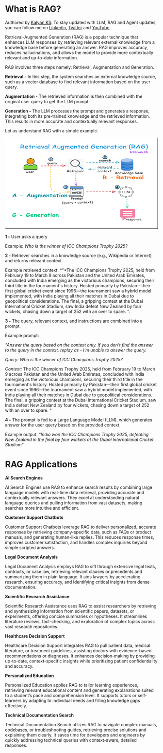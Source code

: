 # What is RAG?
Authored by [Kalyan KS](https://www.linkedin.com/in/kalyanksnlp/). To stay updated with LLM, RAG and Agent updates, you can follow me on [LinkedIn](https://www.linkedin.com/in/kalyanksnlp/), [Twitter](https://x.com/kalyan_kpl) and [YouTube](https://youtube.com/@kalyanksnlp?si=ZdoC0WPN9TmAOvKB). 

Retrieval-Augmented Generation (RAG) is a popular technique that enhances LLM responses by retrieving relevant external knowledge from a knowledge base before generating an answer. RAG improves accuracy, reduces hallucinations, and allows the model to provide more contextually relevant and up-to-date information.

RAG involves three steps namely: Retrieval, Augmentation and Generation.

**Retrieval -** In this step, the system searches an external knowledge source, such as a vector database  to find relevant information based on the user query. 

**Augmentation -** The retrieved information is then combined with the original user query to get the LLM prompt. 

**Generation -** The LLM processes the prompt and generates a response, integrating both its pre-trained knowledge and the retrieved information. This results in more accurate and contextually relevant responses.

Let us understand RAG with a simple example.

<p align="center">
    <img src="images/What_is_RAG.gif" alt="What is RAG" width="600" height="300">
</p>


**1 -** User asks a query

Example: *Who is the winner of ICC Champions Trophy 2025?*

**2 -** Retriever searches in a knowledge source (e.g., Wikipedia or Internet) and returns relevant context.

Example retrieved context: *"*The ICC Champions Trophy 2025, held from February 19 to March 9 across Pakistan and the United Arab Emirates, concluded with India emerging as the victorious champions, securing their third title in the tournament's history. Hosted primarily by Pakistan—their first global cricket event since 1996—the tournament saw a hybrid model implemented, with India playing all their matches in Dubai due to geopolitical considerations. The final, a gripping contest at the Dubai International Cricket Stadium, saw India defeat New Zealand by four wickets, chasing down a target of 252 with an over to spare. ”.

**3 -** The query, relevant context, and instructions are combined into a prompt.

Example prompt:

*"Answer the query based on the context only. If you don’t find the answer to the query  in the context, replay as - I’m unable to answer the query.* 

*Query: Who is the winner of ICC Champions Trophy 2025?*

*Context:* The ICC Champions Trophy 2025, held from February 19 to March 9 across Pakistan and the United Arab Emirates, concluded with India emerging as the victorious champions, securing their third title in the tournament's history. Hosted primarily by Pakistan—their first global cricket event since 1996—the tournament saw a hybrid model implemented, with India playing all their matches in Dubai due to geopolitical considerations. The final, a gripping contest at the Dubai International Cricket Stadium, saw India defeat New Zealand by four wickets, chasing down a target of 252 with an over to spare. “

**4 -** The prompt is fed to a Large Language Model (LLM), which generates answer for the user query based on the provided context.

Example output: *"India won the ICC Champions Trophy 2025, defeating New Zealand in the final by four wickets at the Dubai International Cricket Stadium"*

# RAG Applications

**AI Search Engines**

AI Search Engines use RAG to enhance search results by combining large language models with real-time data retrieval, providing accurate and contextually relevant answers. They excel at understanding natural language queries and pulling information from vast datasets, making searches more intuitive and efficient.

**Customer Support Chatbots**

Customer Support Chatbots leverage RAG to deliver personalized, accurate responses by retrieving company-specific data, such as FAQs or product manuals, and generating human-like replies. This reduces response times, improves customer satisfaction, and handles complex inquiries beyond simple scripted answers.

**Legal Document Analysis**

Legal Document Analysis employs RAG to sift through extensive legal texts, contracts, or case law, retrieving relevant clauses or precedents and summarizing them in plain language. It aids lawyers by accelerating research, ensuring accuracy, and identifying critical insights from dense documentation.

**Scientific Research Assistance**

Scientific Research Assistance uses RAG to assist researchers by retrieving and synthesizing information from scientific papers, datasets, or experiments, offering concise summaries or hypotheses. It streamlines literature reviews, fact-checking, and exploration of complex topics across vast research repositories.

**Healthcare Decision Support**

Healthcare Decision Support integrates RAG to pull patient data, medical literature, or treatment guidelines, assisting doctors with evidence-based recommendations or diagnoses. It enhances decision-making by providing up-to-date, context-specific insights while prioritizing patient confidentiality and accuracy.

**Personalized Education**

Personalized Education applies RAG to tailor learning experiences, retrieving relevant educational content and generating explanations suited to a student’s pace and comprehension level. It supports tutors or self-learners by adapting to individual needs and filling knowledge gaps effectively.

**Technical Documentation Search**

Technical Documentation Search utilizes RAG to navigate complex manuals, codebases, or troubleshooting guides, retrieving precise solutions and explaining them clearly. It saves time for developers and engineers by quickly addressing technical queries with context-aware, detailed responses.